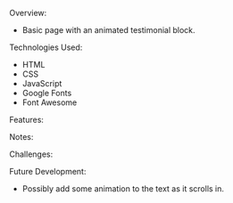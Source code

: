 Overview:

- Basic page with an animated testimonial block.

Technologies Used:

- HTML
- CSS
- JavaScript
- Google Fonts
- Font Awesome

Features:

Notes:

Challenges:

Future Development:

- Possibly add some animation to the text as it scrolls in.
